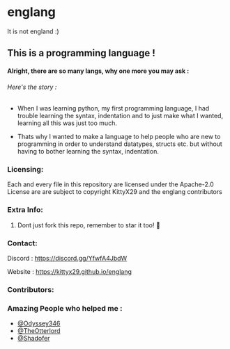 # englang

It is not england :)

## This is a programming language !

#### Alright, there are so many langs, why one more you may ask :

###### Here's the story : 
- When I was learning python, my first programming language, I had trouble learning the syntax, indentation and to just make what I wanted, learning all this was just too much.

- Thats why I wanted to make a language to help people who are new to programming in order to understand datatypes, structs etc. but without having to bother learning the syntax, indentation.


### Licensing: 
Each and every file in this repository are licensed under the Apache-2.0 License are are subject to copyright KittyX29 and the englang contributors 

### Extra Info: 
1. Dont just fork this repo, remember to star it too! 🌟

### Contact: 
Discord : https://discord.gg/YfwfA4JbdW

Website : https://kittyx29.github.io/englang

### Contributors: 
### Amazing People who helped me :

- [@Odyssey346](https://github.com/Odyssey346)
- [@TheOtterlord](https://github.com/TheOtterlord)
- [@Shadofer](https://github.com/Shadofer)


